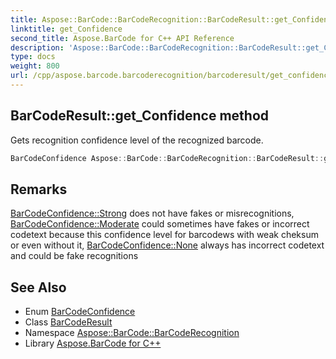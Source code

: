 ```yaml
---
title: Aspose::BarCode::BarCodeRecognition::BarCodeResult::get_Confidence method
linktitle: get_Confidence
second_title: Aspose.BarCode for C++ API Reference
description: 'Aspose::BarCode::BarCodeRecognition::BarCodeResult::get_Confidence method. Gets recognition confidence level of the recognized barcode in C++.'
type: docs
weight: 800
url: /cpp/aspose.barcode.barcoderecognition/barcoderesult/get_confidence/
---
```

## BarCodeResult::get_Confidence method


Gets recognition confidence level of the recognized barcode.

```cpp
BarCodeConfidence Aspose::BarCode::BarCodeRecognition::BarCodeResult::get_Confidence()
```

## Remarks


[BarCodeConfidence::Strong](../../barcodeconfidence/) does not have fakes or misrecognitions, [BarCodeConfidence::Moderate](../../barcodeconfidence/) could sometimes have fakes or incorrect codetext because this confidence level for barcodews with weak cheksum or even without it, [BarCodeConfidence::None](../../barcodeconfidence/) always has incorrect codetext and could be fake recognitions



## See Also

* Enum [BarCodeConfidence](../../barcodeconfidence/)
* Class [BarCodeResult](../)
* Namespace [Aspose::BarCode::BarCodeRecognition](../../)
* Library [Aspose.BarCode for C++](../../../)

